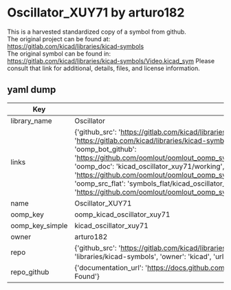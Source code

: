 # Oscillator_XUY71 by arturo182  
This is a harvested standardized copy of a symbol from github.  
The original project can be found at:  
https://gitlab.com/kicad/libraries/kicad-symbols  
The original symbol can be found in:
https://gitlab.com/kicad/libraries/kicad-symbols/Video.kicad_sym
Please consult that link for additional, details, files, and license information.  
## yaml dump  
| Key | Value |  
| --- | --- |  
| library_name | Oscillator |  
| links | {'github_src': 'https://gitlab.com/kicad/libraries/kicad-symbols/Video.kicad_sym', 'github_src_repo': 'https://gitlab.com/kicad/libraries/kicad-symbols', 'oomp_bot': 'kicad_oscillator_xuy71/working', 'oomp_bot_github': 'https://github.com/oomlout/oomlout_oomp_symbol_bot/tree/main/kicad_oscillator_xuy71/working', 'oomp_doc': 'kicad_oscillator_xuy71/working', 'oomp_doc_github': 'https://github.com/oomlout/oomlout_oomp_symbol_doc/tree/main/kicad_oscillator_xuy71/working', 'oomp_src_flat': 'symbols_flat/kicad_oscillator_xuy71/working', 'oomp_src_flat_github': 'https://github.com/oomlout/oomlout_oomp_symbol_src/tree/main/kicad_oscillator_xuy71/working'} |  
| name | Oscillator_XUY71 |  
| oomp_key | oomp_kicad_oscillator_xuy71 |  
| oomp_key_simple | kicad_oscillator_xuy71 |  
| owner | arturo182 |  
| repo | {'github_src': 'https://gitlab.com/kicad/libraries/kicad-symbols/Video.kicad_sym', 'name': 'libraries/kicad-symbols', 'owner': 'kicad', 'url': 'https://gitlab.com/kicad/libraries/kicad-symbols'} |  
| repo_github | {'documentation_url': 'https://docs.github.com/rest/repos/repos#get-a-repository', 'message': 'Not Found'} |  

